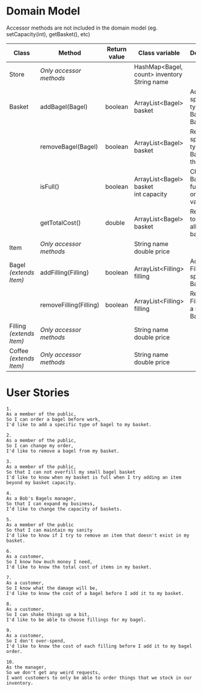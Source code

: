 # Domain Model

Accessor methods are not included in the domain model (eg. setCapacity(int), getBasket(), etc)

| Class                    | Method                  | Return value | Class variable                                   | Description                                         |
|--------------------------|-------------------------|--------------|--------------------------------------------------|-----------------------------------------------------|
| Store                    | *Only accessor methods* |              | HashMap\<Bagel, count> inventory<br/>String name |                                                     |
| Basket                   | addBagel(Bagel)         | boolean      | ArrayList\<Bagel> basket                         | Adds a specific type of Bagel to the Basket         |
|                          | removeBagel(Bagel)      | boolean      | ArrayList\<Bagel> basket                         | Removes a specific type of Bagel from the Basket    |
|                          | isFull()                | boolean      | ArrayList\<Bagel> basket<br/>int capacity        | Checks if Basket is full based on capacity variable |
|                          | getTotalCost()          | double       | ArrayList\<Bagel> basket                         | Returns the total cost of all items in basket       |
| Item                     | *Only accessor methods* |              | String name<br/>double price                     |                                                     |
| Bagel *(extends Item)*   | addFilling(Filling)     | boolean      | ArrayList\<Filling> filling                      | Adds a Filling to a specific Bagel                  |
|                          | removeFilling(Filling)  | boolean      | ArrayList\<Filling> filling                      | Removes a Filling from a specific Bagel             |
| Filling *(extends Item)* | *Only accessor methods* |              | String name<br/>double price                     |                                                     |
| Coffee *(extends Item)*  | *Only accessor methods* |              | String name<br/>double price                     |                                                     |


# User Stories

```
1.
As a member of the public,
So I can order a bagel before work,
I'd like to add a specific type of bagel to my basket.
```

```
2.
As a member of the public,
So I can change my order,
I'd like to remove a bagel from my basket.
```

```
3.
As a member of the public,
So that I can not overfill my small bagel basket
I'd like to know when my basket is full when I try adding an item beyond my basket capacity.
```

```
4.
As a Bob's Bagels manager,
So that I can expand my business,
I’d like to change the capacity of baskets.
```

```
5.
As a member of the public
So that I can maintain my sanity
I'd like to know if I try to remove an item that doesn't exist in my basket.
```

```
6.
As a customer,
So I know how much money I need,
I'd like to know the total cost of items in my basket.
```

```
7.
As a customer,
So I know what the damage will be,
I'd like to know the cost of a bagel before I add it to my basket.
```

```
8.
As a customer,
So I can shake things up a bit,
I'd like to be able to choose fillings for my bagel.
```

```
9.
As a customer,
So I don't over-spend,
I'd like to know the cost of each filling before I add it to my bagel order.
```

```
10.
As the manager,
So we don't get any weird requests,
I want customers to only be able to order things that we stock in our inventory.
```